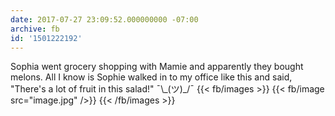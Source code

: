 ```yaml
---
date: 2017-07-27 23:09:52.000000000 -07:00
archive: fb
id: '1501222192'
---
```


Sophia went grocery shopping with Mamie and apparently they bought melons. All I know is Sophie walked in to my office like this and said, "There's a lot of fruit in this salad!" ¯\\\_(ツ)\_/¯
{{< fb/images >}}
{{< fb/image src="image.jpg" />}}
{{< /fb/images >}}
